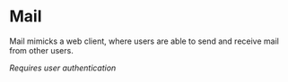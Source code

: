 # Mail

Mail mimicks a web client, where users are able to send and receive mail from other users.

*Requires user authentication*